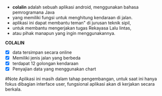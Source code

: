 - **colalin** adalah sebuah aplikasi android, menggunakan bahasa pemrogramana Java
- yang memiliki fungsi untuk menghitung kendaraan di jalan.
- aplikasi ini dapat membantu teman" di jurusan teknik sipil, 
- untuk membantu mengerjakan tugas Rekayasa Lalu lintas,
- atau pihak manapun yang ingin menggunakannya.

__COLALIN__
- [x] data tersimpan secara online
- [x] Memiliki jenis jalan yang berbeda
- [x] terdapat 12 golongan kendaraan
- [X] Penyajian data yang menggunakan chart

#Note
 Aplikasi ini masih dalam tahap pengembangan, untuk saat ini hanya fokus dibagian interface user, fungsional aplikasi akan di kerjakan secara berkala.


 
                  
